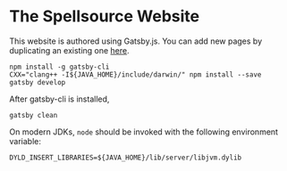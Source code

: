 # The Spellsource Website

This website is authored using Gatsby.js. You can add new pages by duplicating an existing one [here](src/pages-markdown/).

```shell script
npm install -g gatsby-cli
CXX="clang++ -I${JAVA_HOME}/include/darwin/" npm install --save
gatsby develop
```

After gatsby-cli is installed, 

```shell script
gatsby clean
```

On modern JDKs, `node` should be invoked with the following environment variable:

```
DYLD_INSERT_LIBRARIES=${JAVA_HOME}/lib/server/libjvm.dylib
```